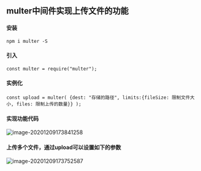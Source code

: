 ## multer中间件实现上传文件的功能

#### 安装

```
npm i multer -S
```

#### 引入

```
const multer = require("multer");
```

#### 实例化

```
const upload = multer( {dest: "存储的路径", limits:{fileSize: 限制文件大小, files: 限制上传的数量}} );
```

#### 实现功能代码

![image-20201209173841258](C:\Users\87643\AppData\Roaming\Typora\typora-user-images\image-20201209173841258.png)

#### 上传多个文件，通过upload可以设置如下的参数

![image-20201209173752587](C:\Users\87643\AppData\Roaming\Typora\typora-user-images\image-20201209173752587.png)

